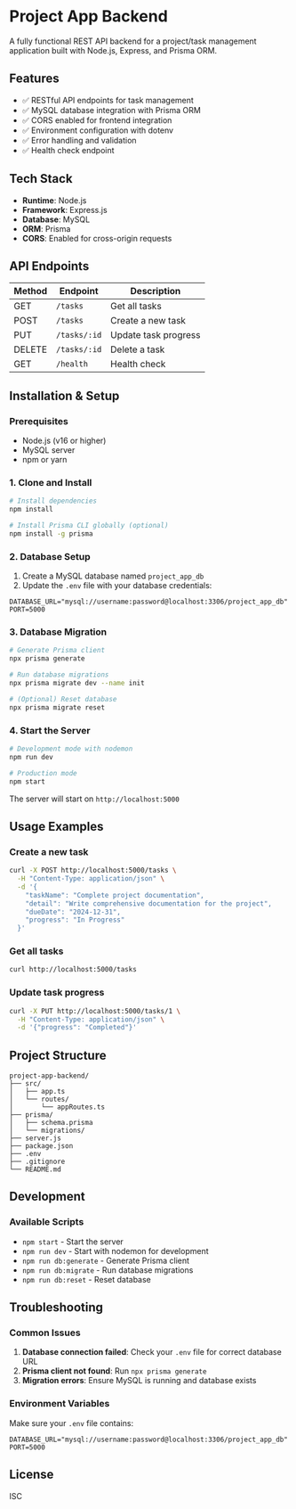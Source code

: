 # Project App Backend

A fully functional REST API backend for a project/task management application built with Node.js, Express, and Prisma ORM.

## Features

- ✅ RESTful API endpoints for task management
- ✅ MySQL database integration with Prisma ORM
- ✅ CORS enabled for frontend integration
- ✅ Environment configuration with dotenv
- ✅ Error handling and validation
- ✅ Health check endpoint

## Tech Stack

- **Runtime**: Node.js
- **Framework**: Express.js
- **Database**: MySQL
- **ORM**: Prisma
- **CORS**: Enabled for cross-origin requests

## API Endpoints

| Method | Endpoint | Description |
|--------|----------|-------------|
| GET | `/tasks` | Get all tasks |
| POST | `/tasks` | Create a new task |
| PUT | `/tasks/:id` | Update task progress |
| DELETE | `/tasks/:id` | Delete a task |
| GET | `/health` | Health check |

## Installation & Setup

### Prerequisites

- Node.js (v16 or higher)
- MySQL server
- npm or yarn

### 1. Clone and Install

```bash
# Install dependencies
npm install

# Install Prisma CLI globally (optional)
npm install -g prisma
```

### 2. Database Setup

1. Create a MySQL database named `project_app_db`
2. Update the `.env` file with your database credentials:

```env
DATABASE_URL="mysql://username:password@localhost:3306/project_app_db"
PORT=5000
```

### 3. Database Migration

```bash
# Generate Prisma client
npx prisma generate

# Run database migrations
npx prisma migrate dev --name init

# (Optional) Reset database
npx prisma migrate reset
```

### 4. Start the Server

```bash
# Development mode with nodemon
npm run dev

# Production mode
npm start
```

The server will start on `http://localhost:5000`

## Usage Examples

### Create a new task
```bash
curl -X POST http://localhost:5000/tasks \
  -H "Content-Type: application/json" \
  -d '{
    "taskName": "Complete project documentation",
    "detail": "Write comprehensive documentation for the project",
    "dueDate": "2024-12-31",
    "progress": "In Progress"
  }'
```

### Get all tasks
```bash
curl http://localhost:5000/tasks
```

### Update task progress
```bash
curl -X PUT http://localhost:5000/tasks/1 \
  -H "Content-Type: application/json" \
  -d '{"progress": "Completed"}'
```

## Project Structure

```
project-app-backend/
├── src/
│   ├── app.ts
│   └── routes/
│       └── appRoutes.ts
├── prisma/
│   ├── schema.prisma
│   └── migrations/
├── server.js
├── package.json
├── .env
├── .gitignore
└── README.md
```

## Development

### Available Scripts

- `npm start` - Start the server
- `npm run dev` - Start with nodemon for development
- `npm run db:generate` - Generate Prisma client
- `npm run db:migrate` - Run database migrations
- `npm run db:reset` - Reset database

## Troubleshooting

### Common Issues

1. **Database connection failed**: Check your `.env` file for correct database URL
2. **Prisma client not found**: Run `npx prisma generate`
3. **Migration errors**: Ensure MySQL is running and database exists

### Environment Variables

Make sure your `.env` file contains:
```env
DATABASE_URL="mysql://username:password@localhost:3306/project_app_db"
PORT=5000
```

## License

ISC
